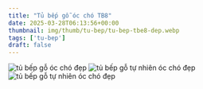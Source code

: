 ```yaml
---
title: "Tủ bếp gỗ óc chó TB8"
date: 2025-03-28T06:13:56+00:00
thumbnail: img/thumb/tu-bep/tu-bep-tbe8-dep.webp
tags: ['tu-bep']
draft: false
---
```

![tủ bếp gỗ óc chó đẹp](/img/tu-bep/tbe8/tu-bep-tbe8-00-1.webp)
![tủ bếp gỗ tự nhiên óc chó đẹp](/img/tu-bep/tbe8/tu-bep-tbe8-00-2.webp)
![tủ bếp gỗ tự nhiên óc chó đẹp](/img/tu-bep/tbe8/tu-bep-tbe8-00-3.webp)